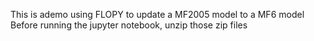 This is ademo using FLOPY to update a MF2005 model to a MF6 model
Before running the jupyter notebook, unzip those zip files 